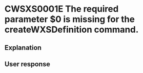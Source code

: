 # CWSXS0001E The required parameter $0 is missing for the createWXSDefinition command.

## Explanation

## User response